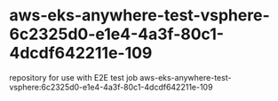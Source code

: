 # aws-eks-anywhere-test-vsphere-6c2325d0-e1e4-4a3f-80c1-4dcdf642211e-109
repository for use with E2E test job aws-eks-anywhere-test-vsphere:6c2325d0-e1e4-4a3f-80c1-4dcdf642211e-109
